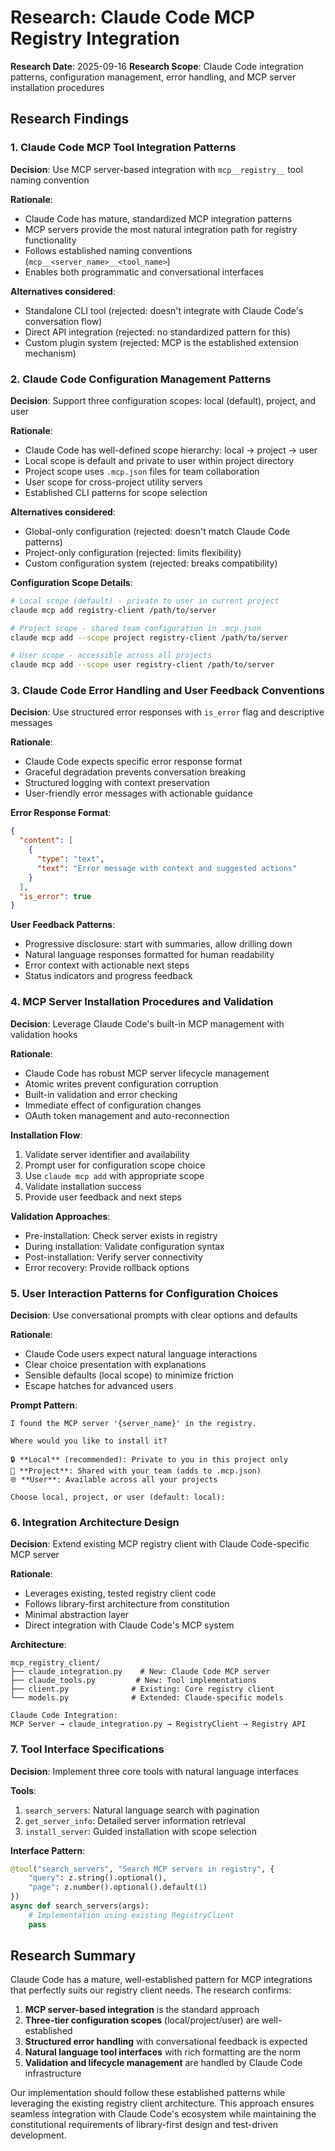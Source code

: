 # Research: Claude Code MCP Registry Integration

**Research Date**: 2025-09-16
**Research Scope**: Claude Code integration patterns, configuration management,
                    error handling, and MCP server installation procedures

## Research Findings

### 1. Claude Code MCP Tool Integration Patterns

**Decision**: Use MCP server-based integration with `mcp__registry__` tool naming convention

**Rationale**:

- Claude Code has mature, standardized MCP integration patterns
- MCP servers provide the most natural integration path for registry functionality
- Follows established naming conventions (`mcp__<server_name>__<tool_name>`)
- Enables both programmatic and conversational interfaces

**Alternatives considered**:

- Standalone CLI tool (rejected: doesn't integrate with Claude Code's
  conversation flow)
- Direct API integration (rejected: no standardized pattern for this)
- Custom plugin system (rejected: MCP is the established extension mechanism)

### 2. Claude Code Configuration Management Patterns

**Decision**: Support three configuration scopes: local (default), project, and user

**Rationale**:

- Claude Code has well-defined scope hierarchy: local → project → user
- Local scope is default and private to user within project directory
- Project scope uses `.mcp.json` files for team collaboration
- User scope for cross-project utility servers
- Established CLI patterns for scope selection

**Alternatives considered**:

- Global-only configuration (rejected: doesn't match Claude Code patterns)
- Project-only configuration (rejected: limits flexibility)
- Custom configuration system (rejected: breaks compatibility)

**Configuration Scope Details**:

```bash
# Local scope (default) - private to user in current project
claude mcp add registry-client /path/to/server

# Project scope - shared team configuration in .mcp.json
claude mcp add --scope project registry-client /path/to/server

# User scope - accessible across all projects
claude mcp add --scope user registry-client /path/to/server
```

### 3. Claude Code Error Handling and User Feedback Conventions

**Decision**: Use structured error responses with `is_error` flag and descriptive messages

**Rationale**:

- Claude Code expects specific error response format
- Graceful degradation prevents conversation breaking
- Structured logging with context preservation
- User-friendly error messages with actionable guidance

**Error Response Format**:

```json
{
  "content": [
    {
      "type": "text",
      "text": "Error message with context and suggested actions"
    }
  ],
  "is_error": true
}
```

**User Feedback Patterns**:

- Progressive disclosure: start with summaries, allow drilling down
- Natural language responses formatted for human readability
- Error context with actionable next steps
- Status indicators and progress feedback

### 4. MCP Server Installation Procedures and Validation

**Decision**: Leverage Claude Code's built-in MCP management with validation hooks

**Rationale**:

- Claude Code has robust MCP server lifecycle management
- Atomic writes prevent configuration corruption
- Built-in validation and error checking
- Immediate effect of configuration changes
- OAuth token management and auto-reconnection

**Installation Flow**:

1. Validate server identifier and availability
2. Prompt user for configuration scope choice
3. Use `claude mcp add` with appropriate scope
4. Validate installation success
5. Provide user feedback and next steps

**Validation Approaches**:

- Pre-installation: Check server exists in registry
- During installation: Validate configuration syntax
- Post-installation: Verify server connectivity
- Error recovery: Provide rollback options

### 5. User Interaction Patterns for Configuration Choices

**Decision**: Use conversational prompts with clear options and defaults

**Rationale**:

- Claude Code users expect natural language interactions
- Clear choice presentation with explanations
- Sensible defaults (local scope) to minimize friction
- Escape hatches for advanced users

**Prompt Pattern**:

```text
I found the MCP server '{server_name}' in the registry.

Where would you like to install it?

🔒 **Local** (recommended): Private to you in this project only
📁 **Project**: Shared with your team (adds to .mcp.json)
🌐 **User**: Available across all your projects

Choose local, project, or user (default: local):
```

### 6. Integration Architecture Design

**Decision**: Extend existing MCP registry client with Claude Code-specific MCP server

**Rationale**:

- Leverages existing, tested registry client code
- Follows library-first architecture from constitution
- Minimal abstraction layer
- Direct integration with Claude Code's MCP system

**Architecture**:

```text
mcp_registry_client/
├── claude_integration.py    # New: Claude Code MCP server
├── claude_tools.py         # New: Tool implementations
├── client.py              # Existing: Core registry client
└── models.py              # Extended: Claude-specific models

Claude Code Integration:
MCP Server → claude_integration.py → RegistryClient → Registry API
```

### 7. Tool Interface Specifications

**Decision**: Implement three core tools with natural language interfaces

**Tools**:

1. `search_servers`: Natural language search with pagination
2. `get_server_info`: Detailed server information retrieval
3. `install_server`: Guided installation with scope selection

**Interface Pattern**:

```python
@tool("search_servers", "Search MCP servers in registry", {
    "query": z.string().optional(),
    "page": z.number().optional().default(1)
})
async def search_servers(args):
    # Implementation using existing RegistryClient
    pass
```

## Research Summary

Claude Code has a mature, well-established pattern for MCP integrations that
perfectly suits our registry client needs. The research confirms:

1. **MCP server-based integration** is the standard approach
2. **Three-tier configuration scopes** (local/project/user) are well-established
3. **Structured error handling** with conversational feedback is expected
4. **Natural language tool interfaces** with rich formatting are the norm
5. **Validation and lifecycle management** are handled by Claude Code infrastructure

Our implementation should follow these established patterns while leveraging the
existing registry client architecture. This approach ensures seamless
integration with Claude Code's ecosystem while maintaining the constitutional
requirements of library-first design and test-driven development.
